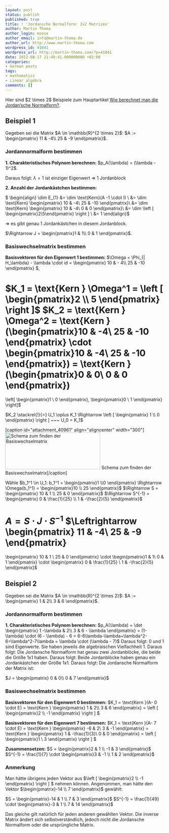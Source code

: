 ```yaml
---
layout: post
status: publish
published: true
title: ! 'Jordansche Normalform: 2x2 Matrizen'
author: Martin Thoma
author_login: moose
author_email: info@martin-thoma.de
author_url: http://www.martin-thoma.com
wordpress_id: 41041
wordpress_url: http://martin-thoma.com/?p=41041
date: 2012-08-17 21:49:41.000000000 +02:00
categories:
- German posts
tags:
- mathematics
- Linear algebra
comments: []
---
```

<div class="info">Hier sind $2 \times 2$ Beispiele zum Hauptartikel <a href="http://martin-thoma.com/wie-berechnet-man-die-jordansche-normalform/" title="Wie berechnet man die Jordan&rsquo;sche Normalform?">Wie berechnet man die Jordan&rsquo;sche Normalform?</a>.</div>

<h2>Beispiel 1</h2>
Gegeben sei die Matrix $A \in \mathbb{R}^{2 \times 2}$:
$A := \begin{pmatrix}
11 & -4\\
25 & -9
\end{pmatrix}$.

<h3>Jordannormalform bestimmen</h3>
<strong>1. Charakteristisches Polynom berechnen:</strong>
$p_A(\lambda) = (\lambda - 1)^2$.

Daraus folgt: $\lambda = 1$ ist einziger Eigenwert
$\Rightarrow$ 1 Jordanblock

<strong>2. Anzahl der Jordank&auml;stchen bestimmen:</strong>

$
\begin{align}
\dim E_{1} &= \dim \text{Kern}(A -1 \cdot I) \\
&= \dim \text{Kern} \begin{pmatrix}
10 & -4\\
25 & -10
\end{pmatrix}\\
&= \dim \text{Kern} \begin{pmatrix}
10 & -4\\
0 & 0
\end{pmatrix}\\
&= \dim \left [ \begin{pmatrix}2\\5\end{pmatrix} \right ] \\
&= 1
\end{align}$

$\Rightarrow$ es gibt genau 1 Jordank&auml;stchen in diesem Jordanblock.

$\Rightarrow
J = 
\begin{pmatrix}1 & 1\\
0 & 1
\end{pmatrix}$.

<h3>Basiswechselmatrix bestimmen</h3>
<strong>Basisvektoren f&uuml;r den Eigenwert 1 bestimmen:</strong>
$\Omega = \Phi_{| H_\lambda} - \lambda \cdot id = 
\begin{pmatrix}
10 & - 4\\
25 & -10
\end{pmatrix}
$,

$K_1 = \text{Kern } \Omega^1 = \left [ \begin{pmatrix}2 \\ 5 \end{pmatrix} \right ]$
$K_2 = \text{Kern } \Omega^2 = \text{Kern } (\begin{pmatrix}10 & -4\\ 25 & -10 \end{pmatrix} \cdot \begin{pmatrix}10 & -4\\ 25 & -10 \end{pmatrix}) = \text{Kern } (\begin{pmatrix}0 & 0\\ 0 & 0 \end{pmatrix}) 
= 
\left[ 
\begin{pmatrix}1 \\ 0 \end{pmatrix}, 
\begin{pmatrix}0 \\ 1 \end{pmatrix}
\right]$

$K_2 \stackrel{!}{=} U_1 \oplus K_1 
\Rightarrow
\left [ 
\begin{pmatrix}
1 \\ 0
\end{pmatrix}
\right ] ~~~ U_0 = K_1$

[caption id="attachment_40961" align="aligncenter" width="300"]<a href="http://martin-thoma.com/wp-content/uploads/2012/08/jordan-normal-form-scheme-small.png"><img src="http://martin-thoma.com/wp-content/uploads/2012/08/jordan-normal-form-scheme-small.png" alt="Schema zum finden der Basiswechselmatrix" title="Schema zum finden der Basiswechselmatrix" width="300" height="116" class="size-full wp-image-40961" /></a> Schema zum finden der Basiswechselmatrix[/caption]

W&auml;hle $b_1^1 \in U_1: b_1^1 = \begin{pmatrix}1 \\0 \end{pmatrix} \Rightarrow \Omega(b_1^1) = \begin{pmatrix}10 \\ 25 \end{pmatrix}$
$\Rightarrow S = 
\begin{pmatrix}
10 & 1 \\
25 & 0
\end{pmatrix}$
$\Rightarrow S^{-1} = 
\begin{pmatrix}
0 & \frac{1}{25} \\
1 & -\frac{2}{5}
\end{pmatrix}$

$A = S \cdot J \cdot S^{-1}$
$\Leftrightarrow 
\begin{pmatrix}
11 & -4\\
25 & -9
\end{pmatrix}
=
\begin{pmatrix}
10 & 1 \\
25 & 0
\end{pmatrix}
\cdot 
\begin{pmatrix}1 & 1\\
0 & 1
\end{pmatrix}
\cdot
\begin{pmatrix}
0 & \frac{1}{25} \\
1 & -\frac{2}{5}
\end{pmatrix}$

<h2>Beispiel 2</h2>
Gegeben sei die Matrix $A \in \mathbb{R}^{2 \times 2}$:
$A := \begin{pmatrix}
1 & 2\\
3 & 6
\end{pmatrix}$.

<h3>Jordannormalform bestimmen</h3>
<strong>1. Charakteristisches Polynom berechnen:</strong>
$p_A(\lambda) = \det \begin{pmatrix}
1 -\lambda & 2\\
3 & 6 - \lambda
\end{pmatrix} = (1- \lambda) \cdot (6 - \lambda) - 6 = 6-6\lambda-\lambda+\lambda^2-6=\lambda^2-7\lambda = \lambda \cdot (\lambda - 7)$
Daraus folgt: 0 und 1 sind Eigenwerte. Sie haben jeweils die algebraischen Vielfachheit 1.
Daraus folgt: Die Jordansche Normalform hat genau zwei Jordanbl&ouml;cke, die beide die Gr&ouml;&szlig;e 1x1 haben.
Daraus folgt: Beide Jordanbl&ouml;cke haben genau ein Jordank&auml;stchen der Gr&ouml;&szlig;e 1x1.
Daraus folgt: Die Jordansche Normalform der Matrix ist:

$J = \begin{pmatrix}
0 & 0\\
0 & 7
\end{pmatrix}$

<h3>Basiswechselmatrix bestimmen</h3>
<strong>Basisvektoren f&uuml;r den Eigenwert 0 bestimmen:</strong>
$K_1 = \text{Kern }(A- 0 \cdot E) = \text{Kern } \begin{pmatrix}
1 & 2\\
3 & 6
\end{pmatrix} = \left [ \begin{pmatrix}2 \\ -1 \end{pmatrix} \right ] $

<strong>Basisvektoren f&uuml;r den Eigenwert 7 bestimmen:</strong>
$K_1 = \text{Kern }(A- 7 \cdot E) = \text{Kern } \begin{pmatrix}
-6 & 2\\
3 & -1
\end{pmatrix} = \text{Kern } \begin{pmatrix}
1 & -\frac{1}{3}\\
0 & 0
\end{pmatrix} = \left [ \begin{pmatrix}1 \\ 3 \end{pmatrix} \right ] $

<strong>Zusammensetzen:</strong>
$S = \begin{pmatrix}2 & 1 \\ -1 & 3 \end{pmatrix}$
$S^{-1} = \frac{1}{7} \cdot \begin{pmatrix}3 & -1 \\ 1 & 2 \end{pmatrix}$

<h3>Anmerkung</h3>
Man h&auml;tte &uuml;brigens jeden Vektor aus $\left [ \begin{pmatrix}2 \\ -1 \end{pmatrix} \right ] $ nehmen k&ouml;nnen. Angenommen, man h&auml;tte den Vektor $\begin{pmatrix}-14 \\ 7 \end{pmatrix}$ gew&auml;hlt:

$S = \begin{pmatrix}-14 & 1 \\ 7 & 3 \end{pmatrix}$
$S^{-1} = \frac{1}{49} \cdot \begin{pmatrix}-3 & 1 \\ 7 & 14 \end{pmatrix}$

Das gleiche gilt nat&uuml;rlich f&uuml;r jeden anderen gew&auml;hlten Vektor. Die inverse Matrix &auml;ndert sich selbstverst&auml;ndlich, jedoch nicht die Jordansche Normalform oder die urspr&uuml;ngliche Matrix.
